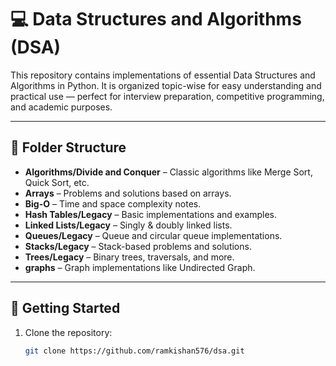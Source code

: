 # 💻 Data Structures and Algorithms (DSA)

This repository contains implementations of essential Data Structures and Algorithms in Python. It is organized topic-wise for easy understanding and practical use — perfect for interview preparation, competitive programming, and academic purposes.

---

## 📁 Folder Structure

- **Algorithms/Divide and Conquer** – Classic algorithms like Merge Sort, Quick Sort, etc.
- **Arrays** – Problems and solutions based on arrays.
- **Big-O** – Time and space complexity notes.
- **Hash Tables/Legacy** – Basic implementations and examples.
- **Linked Lists/Legacy** – Singly & doubly linked lists.
- **Queues/Legacy** – Queue and circular queue implementations.
- **Stacks/Legacy** – Stack-based problems and solutions.
- **Trees/Legacy** – Binary trees, traversals, and more.
- **graphs** – Graph implementations like Undirected Graph.

---

## 🚀 Getting Started

1. Clone the repository:
   ```bash
   git clone https://github.com/ramkishan576/dsa.git

